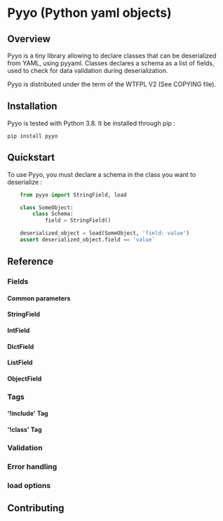 # Pyyo (Python yaml objects)

## Overview

Pyyo is a tiny library allowing to declare classes that can be deserialized
from YAML, using pyyaml. Classes declares a schema as a list of fields, used
to check for data validation during deserialization.

Pyyo is distributed under the term of the WTFPL V2 (See COPYING file).

## Installation

Pyyo is tested with Python 3.8. It be installed through pip :

  `pip install pyyo`

## Quickstart

To use Pyyo, you must declare a schema in the class you want to deserialize :

  ```python
      from pyyo import StringField, load

      class SomeObject:
          class Schema:
              field = StringField()

      deserialized_object = load(SomeObject, 'field: value')
      assert deserialized_object.field == 'value`
  ```

## Reference

### Fields

#### Common parameters

#### StringField

#### IntField

#### DictField

#### ListField

#### ObjectField

### Tags

#### '!include' Tag

#### '!class' Tag

### Validation

### Error handling

### load options

## Contributing

